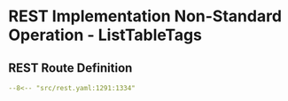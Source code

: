 # REST Implementation Non-Standard Operation - ListTableTags

## REST Route Definition

```yaml
--8<-- "src/rest.yaml:1291:1334"
```